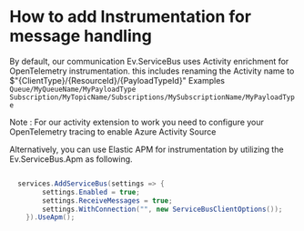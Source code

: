 # How to add Instrumentation for message handling

By default, our communication Ev.ServiceBus uses Activity enrichment for OpenTelemetry instrumentation. this includes renaming the Activity name to
$"{ClientType}/{ResourceId}/{PayloadTypeId}"
Examples 
`Queue/MyQueueName/MyPayloadType`
`Subscription/MyTopicName/Subscriptions/MySubscriptionName/MyPayloadType`

Note : For our activity extension to work you need to configure your OpenTelemetry tracing to enable Azure Activity Source 

Alternatively, you can use Elastic APM for instrumentation by utilizing the Ev.ServiceBus.Apm as following.

```csharp

  services.AddServiceBus(settings => {
        settings.Enabled = true;
        settings.ReceiveMessages = true;
        settings.WithConnection("", new ServiceBusClientOptions());
    }).UseApm();

```
